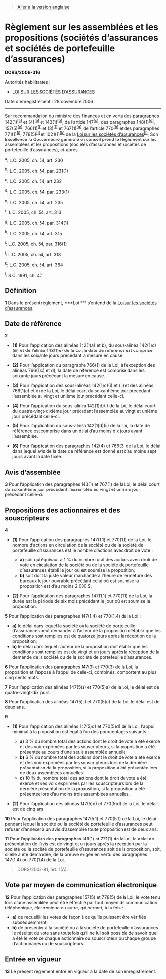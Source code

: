 > [Aller à la version anglaise](/en/Regulations/Statutory%20Orders%20and%20Regulations/2006/316.md)

# Règlement sur les assemblées et les propositions (sociétés d’assurances et sociétés de portefeuille d’assurances)

**DORS/2006-316**

Autorités habilitantes : 
- [LOI SUR LES SOCIÉTÉS D’ASSURANCES](/fr/Lois/Lois%20du%20Canada/1991/ch.%2047.md)

Date d'enregistrement : 28 novembre 2006

----------

Sur recommandation du ministre des Finances et en vertu des paragraphes 142(1)<sup><a href='#a_fr'>[a]</a></sup> et (4)<sup><a href='#a_fr'>[a]</a></sup> et 143(1)<sup><a href='#b_fr'>[b]</a></sup>, de l’article 147<sup><a href='#c_fr'>[c]</a></sup>, des paragraphes 148(1)<sup><a href='#d_fr'>[d]</a></sup>, 157(5)<sup><a href='#e_fr'>[e]</a></sup>, 766(1)<sup><a href='#f_fr'>[f]</a></sup> et (3)<sup><a href='#f_fr'>[f]</a></sup> et 767(1)<sup><a href='#g_fr'>[g]</a></sup>, de l’article 770<sup><a href='#h_fr'>[h]</a></sup> et des paragraphes 771(1)<sup><a href='#i_fr'>[i]</a></sup>, 778(5)<sup><a href='#j_fr'>[j]</a></sup> et 1021(1)<sup><a href='#k_fr'>[k]</a></sup> de la [Loi sur les sociétés d’assurances](/fr/Lois/Lois%20du%20Canada/1991/ch.%2047.md)<sup><a href='#l_fr'>[l]</a></sup>, Son Excellence la Gouverneure générale en conseil prend le Règlement sur les assemblées et les propositions (sociétés d’assurances et sociétés de portefeuille d’assurances), ci-après.

<a name='a_fr'><sup>a</sup></a>: L.C. 2005, ch. 54, art. 230<br />

<a name='b_fr'><sup>b</sup></a>: L.C. 2005, ch. 54, par. 231(1)<br />

<a name='c_fr'><sup>c</sup></a>: L.C. 2005, ch. 54, art 232<br />

<a name='d_fr'><sup>d</sup></a>: L.C. 2005, ch. 54, par. 233(1)<br />

<a name='e_fr'><sup>e</sup></a>: L.C. 2005, ch. 54, art. 235<br />

<a name='f_fr'><sup>f</sup></a>: L.C. 2005, ch. 54, art. 313<br />

<a name='g_fr'><sup>g</sup></a>: L.C. 2005, ch. 54, par. 314(1)<br />

<a name='h_fr'><sup>h</sup></a>: L.C. 2005, ch. 54, art. 315<br />

<a name='i_fr'><sup>i</sup></a>: L.C. 2005, ch. 54, par. 316(1)<br />

<a name='j_fr'><sup>j</sup></a>: L.C. 2005, ch. 54, art. 318<br />

<a name='k_fr'><sup>k</sup></a>: L.C. 2005, ch. 54, art. 364<br />

<a name='l_fr'><sup>l</sup></a>: S.C. 1991, ch. 47<br />




## Définition


**1** Dans le présent règlement, ***Loi *** s’entend de la [Loi sur les sociétés d’assurances](/fr/Lois/Lois%20du%20Canada/1991/ch.%2047.md).




## Date de référence


**2** 

- **(1)** Pour l’application des alinéas 142(1)a) et b), du sous-alinéa 142(1)c)(iii) et de l’alinéa 142(1)e) de la Loi, la date de référence est comprise dans les soixante jours précédant la mesure en cause.

- **(2)** Pour l’application du paragraphe 766(1) de la Loi, à l’exception des alinéas 766(1)c) et d), la date de référence est comprise dans les soixante jours précédant la mesure en cause.

- **(3)** Pour l’application des sous-alinéas 142(1)c)(i) et (ii) et des alinéas 766(1)c) et d) de la Loi, le délai court du soixantième jour précédant l’assemblée au vingt et unième jour précédant celle-ci.

- **(4)** Pour l’application du sous-alinéa 142(1)d)(i) de la Loi, le délai court du quatre-vingt-dixième jour précédant l’assemblée au vingt et unième jour précédant celle-ci.

- **(5)** Pour l’application du sous-alinéa 142(1)d)(ii) de la Loi, la date de référence est comprise dans un délai d’au moins dix jours avant l’assemblée.

- **(6)** Pour l’application des paragraphes 142(4) et 766(3) de la Loi, le délai dans lequel avis de la date de référence est donné est d’au moins sept jours avant la date fixée.




## Avis d’assemblée


**3** Pour l’application des paragraphes 143(1) et 767(1) de la Loi, le délai court du soixantième jour précédant l’assemblée au vingt et unième jour précédant celle-ci.




## Propositions des actionnaires et des souscripteurs


**4** 

- **(1)** Pour l’application des paragraphes 147(1.1) et 770(1.1) de la Loi, le nombre d’actions en circulation de la société ou de la société de portefeuille d’assurances est le nombre d’actions avec droit de vote :
	- **a)** soit qui équivaut à 1 % du nombre total des actions avec droit de vote en circulation de la société ou de la société de portefeuille d’assurances établi le jour où est soumise la proposition;
	- **b)** soit dont la juste valeur marchande à l’heure de fermeture des bureaux le jour ouvrable précédant celui où est soumise la proposition est d’au moins 2 000 $.

- **(2)** Pour l’application des paragraphes 147(1.1) et 770(1.1) de la Loi, la durée est la période de six mois précédant le jour où est soumise la proposition.



**5** Pour l’application des paragraphes 147(1.4) et 770(1.4) de la Loi :
- **a)** le délai dans lequel la société ou la société de portefeuille d’assurances peut demander à l’auteur de la proposition d’établir que les conditions sont remplies est de quatorze jours après la réception de la proposition;
- **b)** le délai dans lequel l’auteur de la proposition doit établir que les conditions sont remplies est de vingt et un jours après la réception de la demande de la société ou de la société de portefeuille d’assurances.



**6** Pour l’application des paragraphes 147(3) et 770(3) de la Loi, la proposition et l’exposé à l’appui de celle-ci, combinés, comportent au plus cinq cents mots.



**7** Pour l’application des alinéas 147(5)a) et 770(5)a) de la Loi, le délai est de quatre-vingt-dix jours.



**8** Pour l’application des alinéas 147(5)c) et 770(5)c) de la Loi, le délai est de deux ans.



**9** 

- **(1)** Pour l’application des alinéas 147(5)d) et 770(5)d) de la Loi, l’appui minimal à la proposition est égal à l’un des pourcentages suivants :
	- **a)** 3 % du nombre total des actions dont le droit de vote a été exercé et des voix exprimées par les souscripteurs, si la proposition a été présentée au cours d’une seule assemblée annuelle;
	- **b)** 6 % du nombre total des actions dont le droit de vote a été exercé et des voix exprimées par les souscripteurs lors de la dernière présentation de la proposition, si la proposition a été présentée lors de deux assemblées annuelles;
	- **c)** 10 % du nombre total des actions dont le droit de vote a été exercé et des voix exprimées par les souscripteurs lors de la dernière présentation de la proposition, si la proposition a été présentée lors d’au moins trois assemblées annuelles.

- **(2)** Pour l’application des alinéas 147(5)d) et 770(5)d) de la Loi, le délai est de cinq ans.



**10** Pour l’application des paragraphes 147(5.1) et 770(5.1) de la Loi, le délai pendant lequel la société ou la société de portefeuille d’assurances peut refuser d’annexer à un avis d’assemblée toute proposition est de deux ans.



**11** Pour l’application des paragraphes 148(1) et 771(1) de la Loi, le délai de présentation de l’avis est de vingt et un jours après la réception par la société ou la société de portefeuille d’assurances soit de la proposition, soit, si elle a été demandée, de la preuve exigée en vertu des paragraphes 147(1.4) ou 770(1.4) de la Loi.
> DORS/2008-81, art. 1(A).





## Vote par moyen de communication électronique


**12** Pour l’application des paragraphes 157(5) et 778(5) de la Loi, le vote tenu lors d’une assemblée peut être effectué par tout moyen de communication téléphonique, électronique ou autre, qui permet, à la fois :
- **a)** de recueillir les votes de façon à ce qu’ils puissent être vérifiés subséquemment;
- **b)** de présenter à la société ou à la société de portefeuille d’assurances le résultat du vote sans toutefois qu’il ne lui soit possible de savoir quel a été le vote de chaque actionnaire ou souscripteur ou chaque groupe d’actionnaires ou de souscripteurs.




## Entrée en vigueur


**13** Le présent règlement entre en vigueur à la date de son enregistrement.


